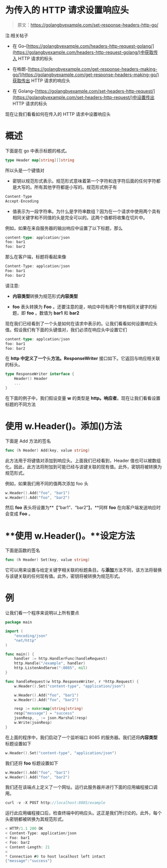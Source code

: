 # 为传入的 HTTP 请求设置响应头

> 原文：<https://golangbyexample.com/set-response-headers-http-go/>

注:相关帖子

*   在 Go–[https://golangbyexample.com/headers-http-request-golang/](https://golangbyexample.com/headers-http-request-golang/)中获取传入 HTTP 请求的标头

*   在格朗-[https://golangbyexample.com/get-response-headers-making-go/](https://golangbyexample.com/get-response-headers-making-go/)获取传出 HTTP 请求的响应头

*   在 Golang–[https://golangbyexample.com/set-headers-http-request/](https://golangbyexample.com/set-headers-http-request/)中设置传出 HTTP 请求的标头

现在让我们看看如何在传入的 HTTP 请求中设置响应头

# **概述**

下面是在 go 中表示标题的格式。

```go
type Header map[string][]string
```

所以头是一个键值对

*   密钥以规范形式表示。规范形式意味着第一个字符和连字符后面的任何字符都是大写的。所有其他字符都是小写的。规范形式例子有

```go
Content-Type
Accept-Encoding
```

*   值表示为一段字符串。为什么是字符串数组？因为在一个请求中使用两个具有相同关键字和不同值的头是完全可以的。这两个值都将收集在切片中。

例如，如果在来自服务器的输出响应中设置了以下标题，那么

```go
content-type: applcation/json
foo: bar1
foo: bar2
```

那么在客户端，标题将看起来像

```go
Content-Type: applcation/json
Foo: bar1
Foo: bar2
```

请注意:

*   **内容类型**转换为规范形式**内容类型**

*   **foo** 表头转换为 **Foo** 。还要注意的是，响应中将有两个带有相同关键字的标题，即 **foo** 。数值为 **bar1** 和 **bar2**

现在我们已经看到了一个头是如何在请求中表示的。让我们看看如何设置响应头值。假设我们有下面的头键值对，我们必须在响应头中设置它们

```go
content-type: applcation/json
foo: bar1
foo: bar2
```

在 **http 中定义了一个**头**方法。ResponseWriter** 接口如下。它返回与响应相关联的标头。

```go
type ResponseWriter interface {
    Header() Header
    ...
}
```

在下面的例子中，我们假设变量 **w** 的类型是 **http。响应者**。现在让我们看看设置标题的不同方法

# **使用 w.Header()。添加()方法**

下面是 Add 方法的签名

```go
func (h Header) Add(key, value string)
```

此方法用于将键值对添加到响应头。上面我们已经看到，Header 值也可以被数组化。因此，此方法将附加到可能已经与该键关联的现有值。此外，密钥将被转换为规范形式。

例如，如果我们用不同的值两次添加 foo 头

```go
w.Header().Add("foo", "bar1")
w.Header().Add("foo", "bar2")
```

然后 **foo** 表头将设置为**【“bar1”、“bar2”】。**同样 **foo** 在向客户端发送响应时会变成 **Foo** 。

# **使用 w.Header()。**设定方法

下面是函数的签名

```go
func (h Header) Set(key, value string)
```

它可以用来设置与给定关键字相关联的标题条目。与**添加**方法不同，该方法将替换与该键关联的任何现有值。此外，密钥将被转换为规范形式。

# **例**

让我们看一个程序来说明以上所有要点

```go
package main

import (
	"encoding/json"
	"net/http"
)

func main() {
	handler := http.HandlerFunc(handleRequest)
	http.Handle("/example", handler)
	http.ListenAndServe(":8085", nil)
}

func handleRequest(w http.ResponseWriter, r *http.Request) {
	w.Header().Set("content-type", "application/json")

	w.Header().Add("foo", "bar1")
	w.Header().Add("foo", "bar2")

	resp := make(map[string]string)
	resp["message"] = "success"
	jsonResp, _ := json.Marshal(resp)
	w.Write(jsonResp)
}
```

在上面的程序中，我们启动了一个监听端口 8085 的服务器。我们还将**内容类型**标题设置如下

```go
w.Header().Set("content-type", "application/json")
```

我们还将 **foo** 标题设置如下

```go
w.Header().Add("foo", "bar1")
w.Header().Add("foo", "bar2")
```

我们还在该端点上定义了一个网址。运行此服务器并进行下面的应用编程接口调用。

```go
curl -v -X POST http://localhost:8085/example
```

运行此应用编程接口后，检查终端中的响应头。这正是我们所讨论的。此外，每个头密钥都被转换为其规范形式。

```go
< HTTP/1.1 200 OK
< Content-Type: application/json
< Foo: bar1
< Foo: bar2
< Content-Length: 21
< 
* Connection #0 to host localhost left intact
{"message":"success"}
```